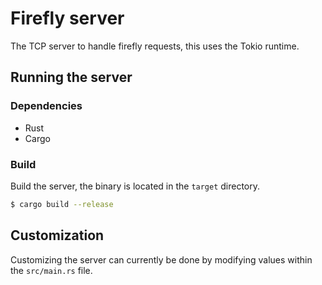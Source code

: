 # Firefly server

The TCP server to handle firefly requests, this uses the Tokio runtime.

## Running the server

### Dependencies

-   Rust
-   Cargo

### Build

Build the server, the binary is located in the `target` directory.

```bash
$ cargo build --release
```

## Customization

Customizing the server can currently be done by modifying values within the
`src/main.rs` file.

